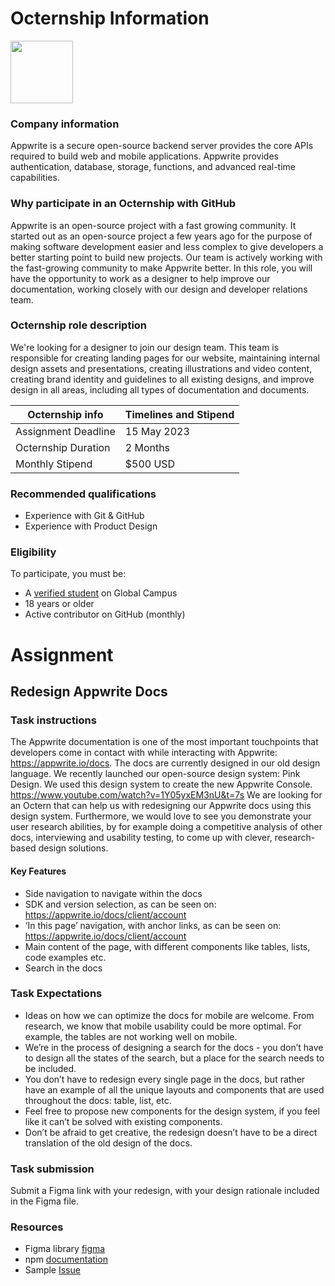 # Octernship Information
<img src="https://appwrite.io/images-ee/press/logo-1.svg" width="100">

### Company information 
Appwrite is a secure open-source backend server provides the core APIs required to build web and mobile applications. Appwrite provides authentication, database, storage, functions, and advanced real-time capabilities.

### Why participate in an Octernship with GitHub
Appwrite is an open-source project with a fast growing community. It started out as an open-source project a few years ago for the purpose of making software development easier and less complex to give developers a better starting point to build new projects. Our team is actively working with the fast-growing community to make Appwrite better.
In this role, you will have the opportunity to work as a designer to help improve our documentation, working closely with our design and developer relations team. 


### Octernship role description
We're looking for a designer to join our design team. This team is responsible for creating landing pages for our website, maintaining internal design assets and presentations, creating illustrations and video content, creating brand identity and guidelines to all existing designs, and improve design in all areas, including all types of documentation and documents.

| Octernship info  | Timelines and Stipend |
| ------------- | ------------- |
| Assignment Deadline  | 15 May 2023  |
| Octernship Duration  | 2 Months  |
| Monthly Stipend  | $500 USD  |

### Recommended qualifications
- Experience with Git & GitHub
- Experience with Product Design

### Eligibility
To participate, you must be:
* A [verified student](https://education.github.com/discount_requests/pack_application) on Global Campus
* 18 years or older
* Active contributor on GitHub (monthly)

# Assignment
## Redesign Appwrite Docs

### Task instructions
The Appwrite documentation is one of the most important touchpoints that developers come in contact with while interacting with Appwrite: https://appwrite.io/docs. The docs are currently designed in our old design language. We recently launched our open-source design system: Pink Design. We used this design system to create the new Appwrite Console. https://www.youtube.com/watch?v=1Y05yxEM3nU&t=7s We are looking for an Octern that can help us with redesigning our Appwrite docs using this design system. Furthermore, we would love to see you demonstrate your user research abilities, by for example doing a competitive analysis of other docs, interviewing and usability testing, to come up with clever, research-based design solutions.

#### Key Features
- Side navigation to navigate within the docs 
- SDK and version selection, as can be seen on: https://appwrite.io/docs/client/account
- ‘In this page’ navigation, with anchor links, as can be seen on: https://appwrite.io/docs/client/account
- Main content of the page, with different components like tables, lists, code examples etc.
- Search in the docs


### Task Expectations
- Ideas on how we can optimize the docs for mobile are welcome. From research, we know that mobile usability could be more optimal. For example, the tables are not working well on mobile.
- We’re in the process of designing a search for the docs - you don’t have to design all the states of the search, but a place for the search needs to be included.
- You don’t have to redesign every single page in the docs, but rather have an example of all the unique layouts and components that are used throughout the docs: table, list, etc.
- Feel free to propose new components for the design system, if you feel like it can’t be solved with existing components. 
- Don’t be afraid to get creative, the redesign doesn’t have to be a direct translation of the old design of the docs. 


### Task submission
Submit a Figma link with your redesign, with your design rationale included in the Figma file. 

### Resources
- Figma library [figma](https://www.figma.com/community/file/1205870689412229171)
- npm [documentation](https://docs.npmjs.com/)
- Sample [Issue](https://github.com/npm/cli/issues/6051)
